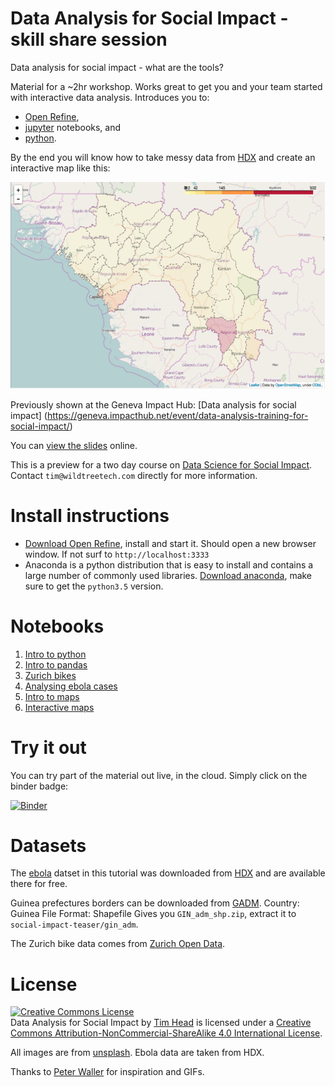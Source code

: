 # Data Analysis for Social Impact - skill share session

Data analysis for social impact - what are the tools?

Material for a ~2hr workshop. Works great to get you and your
team started with interactive data analysis. Introduces you to:

* [Open Refine],
* [jupyter] notebooks, and
* [python].

By the end you will know how to take messy data from [HDX] and create an interactive
map like this:

![Guinea ebola deaths](imgs/map.png)

Previously shown at the Geneva Impact
Hub: [Data analysis for social impact]
(https://geneva.impacthub.net/event/data-analysis-training-for-social-impact/)

You can [view the slides](http://htmlpreview.github.io/?https://github.com/wildtreetech/social-impact-teaser/blob/master/slides/index.html#/) online.

This is a preview for a two day course on [Data Science for Social Impact](http://www.wildtreetech.com/training/beyond-excel-spring-16.html). Contact
`tim@wildtreetech.com` directly for more information.


# Install instructions

* [Download Open Refine](http://openrefine.org/download.html), install and
  start it. Should open a new browser window. If not surf to `http://localhost:3333`
* Anaconda is a python distribution that is easy to install and contains
  a large number of commonly used libraries. [Download anaconda](https://www.continuum.io/downloads), make sure to get the `python3.5`
  version.


# Notebooks

1. [Intro to python](intro.ipynb)
1. [Intro to pandas](pandas.ipynb)
1. [Zurich bikes](zurich-velos.ipynb)
1. [Analysing ebola cases](ebola.ipynb)
1. [Intro to maps](static-maps.ipynb)
1. [Interactive maps](interactive-maps.ipynb)


# Try it out

You can try part of the material out live, in the cloud. Simply click
on the binder badge:

[![Binder](http://mybinder.org/badge.svg)](http://mybinder.org/repo/wildtreetech/social-impact-teaser)


# Datasets

The [ebola] datset in this tutorial was downloaded from [HDX] and are
available there for free.

Guinea prefectures borders can be downloaded from
[GADM](http://www.gadm.org/country). Country: Guinea File Format: Shapefile
Gives you `GIN_adm_shp.zip`, extract it to `social-impact-teaser/gin_adm`.

The Zurich bike data comes from [Zurich Open Data](https://data.stadt-zuerich.ch).


# License

<a rel="license" href="http://creativecommons.org/licenses/by-nc-sa/4.0/"><img alt="Creative Commons License" style="border-width:0" src="https://i.creativecommons.org/l/by-nc-sa/4.0/80x15.png" /></a><br /><span xmlns:dct="http://purl.org/dc/terms/" property="dct:title">Data Analysis for Social Impact</span> by <a xmlns:cc="http://creativecommons.org/ns#" href="https://github.com/wildtreetech/social-impact-teaser" property="cc:attributionName" rel="cc:attributionURL">Tim Head</a> is licensed under a <a rel="license" href="http://creativecommons.org/licenses/by-nc-sa/4.0/">Creative Commons Attribution-NonCommercial-ShareAlike 4.0 International License</a>.

All images are from [unsplash](//unsplash.com). Ebola data are taken from HDX.

Thanks to [Peter Waller](//github.com/pwaller) for inspiration and GIFs.


[hdx]: https://data.hdx.rwlabs.org
[Ebola]: https://data.hdx.rwlabs.org/dataset/rowca-ebola-cases
[jupyter]: https://jupyter.org
[python]: https://python.org
[open refine]: https://openrefine.org
